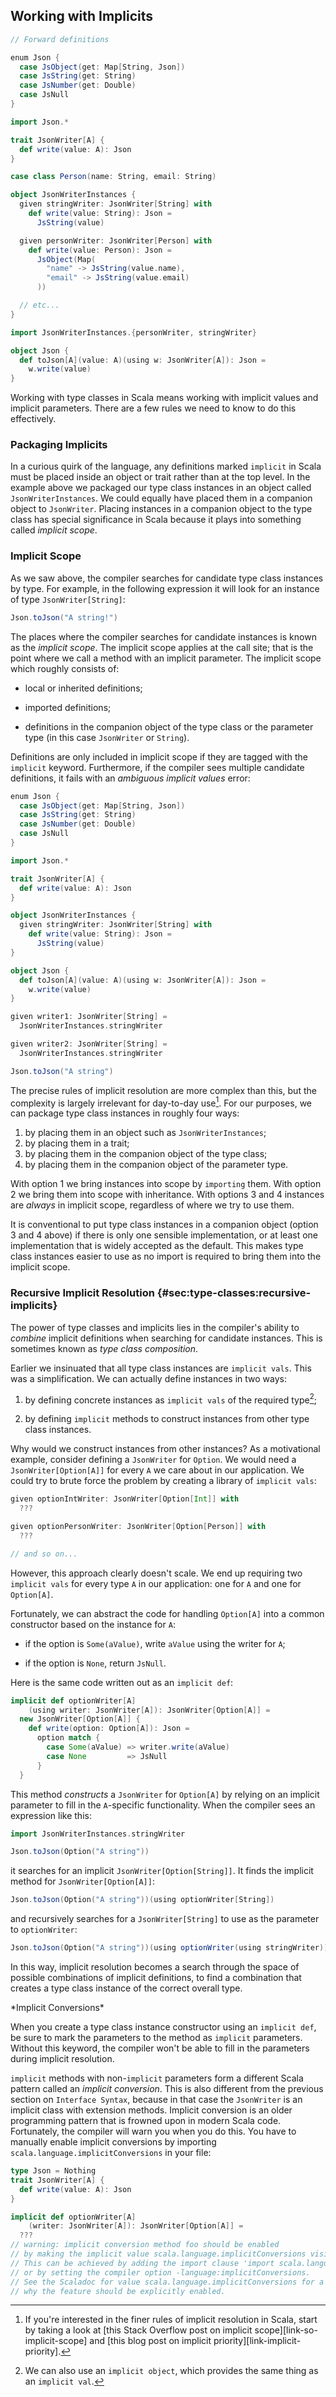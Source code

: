 ## Working with Implicits

```scala mdoc:invisible
// Forward definitions

enum Json {
  case JsObject(get: Map[String, Json])
  case JsString(get: String)
  case JsNumber(get: Double)
  case JsNull
}

import Json.*

trait JsonWriter[A] {
  def write(value: A): Json
}

case class Person(name: String, email: String)

object JsonWriterInstances {
  given stringWriter: JsonWriter[String] with
    def write(value: String): Json =
      JsString(value)

  given personWriter: JsonWriter[Person] with
    def write(value: Person): Json =
      JsObject(Map(
        "name" -> JsString(value.name),
        "email" -> JsString(value.email)
      ))

  // etc...
}

import JsonWriterInstances.{personWriter, stringWriter}

object Json {
  def toJson[A](value: A)(using w: JsonWriter[A]): Json =
    w.write(value)
}
```

Working with type classes in Scala means
working with implicit values and implicit parameters.
There are a few rules we need to know to do this effectively.


### Packaging Implicits

In a curious quirk of the language,
any definitions marked `implicit` in Scala must be placed
inside an object or trait rather than at the top level.
In the example above we packaged our type class instances
in an object called `JsonWriterInstances`.
We could equally have placed them
in a companion object to `JsonWriter`.
Placing instances in a companion object
to the type class has special significance in Scala
because it plays into something called *implicit scope*.


### Implicit Scope

As we saw above, the compiler searches
for candidate type class instances by type.
For example, in the following expression
it will look for an instance of type
`JsonWriter[String]`:

```scala mdoc:silent
Json.toJson("A string!")
```

The places where the compiler searches for candidate instances
is known as the *implicit scope*.
The implicit scope applies at the call site;
that is the point where we call a method with an implicit parameter.
The implicit scope which roughly consists of:

- local or inherited definitions;

- imported definitions;

- definitions in the companion object
  of the type class or the parameter type
  (in this case `JsonWriter` or `String`).

Definitions are only included in implicit scope
if they are tagged with the `implicit` keyword.
Furthermore, if the compiler sees multiple candidate definitions,
it fails with an *ambiguous implicit values* error:

```scala mdoc:invisible:reset-object
enum Json {
  case JsObject(get: Map[String, Json])
  case JsString(get: String)
  case JsNumber(get: Double)
  case JsNull
}

import Json.*

trait JsonWriter[A] {
  def write(value: A): Json
}

object JsonWriterInstances {
  given stringWriter: JsonWriter[String] with
    def write(value: String): Json =
      JsString(value)
}

object Json {
  def toJson[A](value: A)(using w: JsonWriter[A]): Json =
    w.write(value)
}
```
```scala mdoc:fail
given writer1: JsonWriter[String] =
  JsonWriterInstances.stringWriter

given writer2: JsonWriter[String] =
  JsonWriterInstances.stringWriter

Json.toJson("A string")
```

The precise rules of implicit resolution are more complex than this,
but the complexity is largely irrelevant for day-to-day use[^implicit-search].
For our purposes, we can package type class instances in roughly four ways:

1. by placing them in an object such as `JsonWriterInstances`;
2. by placing them in a trait;
3. by placing them in the companion object of the type class;
4. by placing them in the companion object of the parameter type.

With option 1 we bring instances into scope by `importing` them.
With option 2 we bring them into scope with inheritance.
With options 3 and 4 instances are *always* in implicit scope,
regardless of where we try to use them.

It is conventional to put type class instances in a companion object (option 3 and 4 above)
if there is only one sensible implementation,
or at least one implementation that is widely accepted as the default.
This makes type class instances easier to use
as no import is required to bring them into the implicit scope.

[^implicit-search]: If you're interested in the finer rules of implicit resolution in Scala,
start by taking a look at [this Stack Overflow post on implicit scope][link-so-implicit-scope]
and [this blog post on implicit priority][link-implicit-priority].


### Recursive Implicit Resolution {#sec:type-classes:recursive-implicits}

The power of type classes and implicits lies in
the compiler's ability to *combine* implicit definitions
when searching for candidate instances.
This is sometimes known as *type class composition*.

Earlier we insinuated that all type class instances
are `implicit vals`. This was a simplification.
We can actually define instances in two ways:

1. by defining concrete instances as
   `implicit vals` of the required type[^implicit-objects];

2. by defining `implicit` methods to
   construct instances from other type class instances.

[^implicit-objects]: We can also use an `implicit object`, which provides the same thing as an `implicit val`.

Why would we construct instances from other instances?
As a motivational example,
consider defining a `JsonWriter` for `Option`.
We would need a `JsonWriter[Option[A]]`
for every `A` we care about in our application.
We could try to brute force the problem by creating
a library of `implicit vals`:

```scala
given optionIntWriter: JsonWriter[Option[Int]] with
  ???

given optionPersonWriter: JsonWriter[Option[Person]] with
  ???

// and so on...
```

However, this approach clearly doesn't scale.
We end up requiring two `implicit vals`
for every type `A` in our application:
one for `A` and one for `Option[A]`.

Fortunately, we can abstract the code for handling `Option[A]`
into a common constructor based on the instance for `A`:

- if the option is `Some(aValue)`,
  write `aValue` using the writer for `A`;

- if the option is `None`, return `JsNull`.

Here is the same code written out as an `implicit def`:

```scala mdoc:silent
implicit def optionWriter[A]
    (using writer: JsonWriter[A]): JsonWriter[Option[A]] =
  new JsonWriter[Option[A]] {
    def write(option: Option[A]): Json =
      option match {
        case Some(aValue) => writer.write(aValue)
        case None         => JsNull
      }
  }
```

This method *constructs* a `JsonWriter` for `Option[A]` by
relying on an implicit parameter to
fill in the `A`-specific functionality.
When the compiler sees an expression like this:

```scala mdoc:invisible
import JsonWriterInstances.stringWriter
```
```scala mdoc:silent
Json.toJson(Option("A string"))
```

it searches for an implicit `JsonWriter[Option[String]]`.
It finds the implicit method for `JsonWriter[Option[A]]`:

```scala mdoc:silent
Json.toJson(Option("A string"))(using optionWriter[String])
```

and recursively searches for a `JsonWriter[String]`
to use as the parameter to `optionWriter`:

```scala mdoc:silent
Json.toJson(Option("A string"))(using optionWriter(using stringWriter))
```

In this way, implicit resolution becomes
a search through the space of possible combinations
of implicit definitions, to find
a combination that creates a type class instance
of the correct overall type.

<div class="callout callout-warning">
*Implicit Conversions*

When you create a type class instance constructor
using an `implicit def`,
be sure to mark the parameters to the method
as `implicit` parameters.
Without this keyword, the compiler won't be able to
fill in the parameters during implicit resolution.

`implicit` methods with non-`implicit` parameters
form a different Scala pattern called an *implicit conversion*. 
This is also different from the previous section on `Interface Syntax`, 
because in that case the `JsonWriter` is an implicit class with extension methods. 
Implicit conversion is an older programming pattern
that is frowned upon in modern Scala code.
Fortunately, the compiler will warn you when you do this.
You have to manually enable implicit conversions
by importing `scala.language.implicitConversions` in your file:

```scala mdoc:invisible:reset
type Json = Nothing
trait JsonWriter[A] {
  def write(value: A): Json
}
```
```scala
implicit def optionWriter[A]
    (writer: JsonWriter[A]): JsonWriter[Option[A]] =
  ???
// warning: implicit conversion method foo should be enabled
// by making the implicit value scala.language.implicitConversions visible.
// This can be achieved by adding the import clause 'import scala.language.implicitConversions'
// or by setting the compiler option -language:implicitConversions.
// See the Scaladoc for value scala.language.implicitConversions for a discussion
// why the feature should be explicitly enabled.
```
</div>
